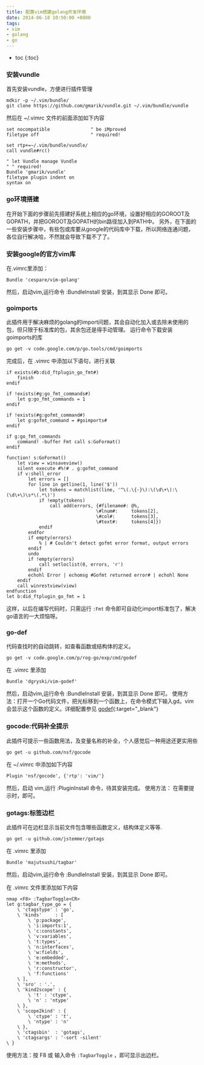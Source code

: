 ```yaml
---
title: 配置vim搭建golang开发环境
date: 2014-06-18 10:50:00 +0800
tags:
- vim
- golang
- go
---
```


* toc
{:toc}

### 安装vundle

首先安装vundle，方便进行插件管理

    mdkir -p ~/.vim/bundle/
    git clone https://github.com/gmarik/vundle.git ~/.vim/bundle/vundle






然后在 ~/.vimrc 文件的前面添加如下内容

    set nocompatible               " be iMproved
    filetype off                   " required!
    
    set rtp+=~/.vim/bundle/vundle/
    call vundle#rc()
    
    " let Vundle manage Vundle
    " " required! 
    Bundle 'gmarik/vundle'
    filetype plugin indent on
    syntax on
    
### go环境搭建

在开始下面的步骤前先搭建好系统上相应的go环境，设置好相应的GOROOT及GOPATH，并把GOROOT及GOPATH的bin路径加入到PATH中。
另外，在下面的一些安装步骤中，有些包或库要从google的代码库中下载，所以网络连通问题，各位自行解决哈，不然就会导致下载不了了。

### 安装google的官方vim库

在.vimrc里添加：

    Bundle 'cespare/vim-golang'

然后，启动vim,运行命令 :BundleInstall 安装，到其显示 Done 即可。

### goimports

此插件用于解决麻烦的golang的import问题，其会自动化加入或去除未使用的包，但只限于标准库的包，其余包还是得手动管理。
运行命令下载安装goimports的库

    go get -v code.google.com/p/go.tools/cmd/goimports

完成后，在 .vimrc 中添加以下语句，进行关联

    if exists(#b:did_ftplugin_go_fmt#)
        finish
    endif
    
    if !exists(#g:go_fmt_commands#)
        let g:go_fmt_commands = 1 
    endif
    
    if !exists(#g:gofmt_command#)
        let g:gofmt_command = #goimports#
    endif
    
    if g:go_fmt_commands
        command! -buffer Fmt call s:GoFormat()
    endif
    
    function! s:GoFormat()
        let view = winsaveview()
        silent execute #%!# . g:gofmt_command
        if v:shell_error
            let errors = []
            for line in getline(1, line('$'))
                let tokens = matchlist(line, '^\(.\{-}\):\(\d\+\):\(\d\+\)\s*\(.*\)')
                if !empty(tokens)
                    call add(errors, {#filename#: @%, 
                                     \#lnum#:     tokens[2],
                                     \#col#:      tokens[3],
                                     \#text#:     tokens[4]})
                endif
            endfor
            if empty(errors)
                % | # Couldn't detect gofmt error format, output errors
            endif
            undo
            if !empty(errors)
                call setloclist(0, errors, 'r')
            endif
            echohl Error | echomsg #Gofmt returned error# | echohl None
        endif
        call winrestview(view)
    endfunction
    let b:did_ftplugin_go_fmt = 1

这样，以后在编写代码时，只需运行 `:Fmt` 命令即可自动化import标准包了，解决go语言的一大烦恼呀。

### go-def

代码查找时的自动跳转，如查看函数或结构体的定义。

    go get -v code.google.com/p/rog-go/exp/cmd/godef

在 .vimrc 里添加

    Bundle 'dgryski/vim-godef'

然后，启动vim,运行命令 :BundleInstall 安装，到其显示 Done 即可。
使用方法：打开一个Go代码文件，把光标移到一个函数上，在命令模式下输入gd。vim会显示这个函数的定义。详细配置参见 [godef](https://github.com/dgryski/vim-godef){:target="_blank"}

### gocode:代码补全提示

此插件可提示一些函数用法，及变量名称的补全，个人感觉后一种用途还更实用些

    go get -u github.com/nsf/gocode

在 ~/.vimrc 中添加如下内容

    Plugin 'nsf/gocode', {'rtp': 'vim/'}

然后，启动 vim,运行 :PluginInstall 命令，待其安装完成。
使用方法： 在需要提示时，<C-x><C-o>即可。

### gotags:标签边栏

此插件可在边栏显示当前文件包含哪些函数定义，结构体定义等等.

    go get -u github.com/jstemmer/gotags

在 .vimrc 里添加

    Bundle 'majutsushi/tagbar'

然后，启动vim,运行命令 :BundleInstall 安装，到其显示 Done 即可。

在 .vimrc 文件里添加如下内容


    nmap <F8> :TagbarToggle<CR>
    let g:tagbar_type_go = { 
        \ 'ctagstype' : 'go',
        \ 'kinds'     : [
            \ 'p:package',
            \ 'i:imports:1',
            \ 'c:constants',
            \ 'v:variables',
            \ 't:types',
            \ 'n:interfaces',
            \ 'w:fields',
            \ 'e:embedded',
            \ 'm:methods',
            \ 'r:constructor',
            \ 'f:functions'
        \ ],
        \ 'sro' : '.',
        \ 'kind2scope' : {
            \ 't' : 'ctype',
            \ 'n' : 'ntype'
        \ },
        \ 'scope2kind' : {
            \ 'ctype' : 't',
            \ 'ntype' : 'n'
        \ },
        \ 'ctagsbin'  : 'gotags',
        \ 'ctagsargs' : '-sort -silent'
    \ }


使用方法：按 F8 或 输入命令 `:TagbarToggle` ，即可显示出边栏。

